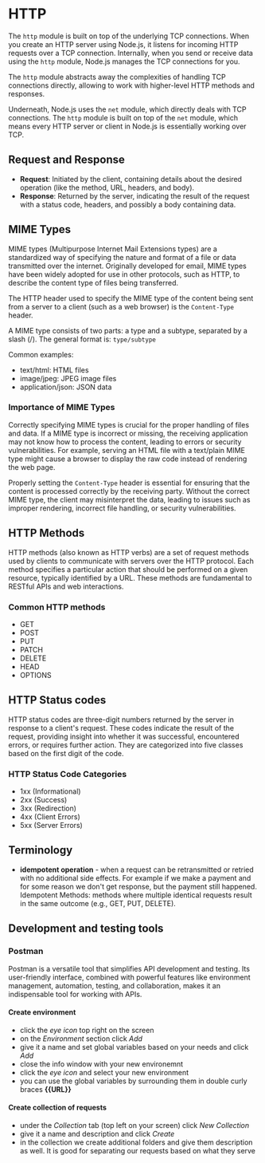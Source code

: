 # HTTP

The `http` module is built on top of the underlying TCP connections. When you create an HTTP server using Node.js, it listens for incoming HTTP requests over a TCP connection. Internally, when you send or receive data using the `http` module, Node.js manages the TCP connections for you.

The `http` module abstracts away the complexities of handling TCP connections directly, allowing to work with higher-level HTTP methods and responses.

Underneath, Node.js uses the `net` module, which directly deals with TCP connections. The `http` module is built on top of the `net` module, which means every HTTP server or client in Node.js is essentially working over TCP.

## Request and Response

- **Request**: Initiated by the client, containing details about the desired operation (like the method, URL, headers, and body).
- **Response**: Returned by the server, indicating the result of the request with a status code, headers, and possibly a body containing data.

## MIME Types

MIME types (Multipurpose Internet Mail Extensions types) are a standardized way of specifying the nature and format of a file or data transmitted over the internet. Originally developed for email, MIME types have been widely adopted for use in other protocols, such as HTTP, to describe the content type of files being transferred.

The HTTP header used to specify the MIME type of the content being sent from a server to a client (such as a web browser) is the `Content-Type` header.

A MIME type consists of two parts: a type and a subtype, separated by a slash (/). The general format is: `type/subtype`

Common examples:

- text/html: HTML files
- image/jpeg: JPEG image files
- application/json: JSON data

### Importance of MIME Types

Correctly specifying MIME types is crucial for the proper handling of files and data. If a MIME type is incorrect or missing, the receiving application may not know how to process the content, leading to errors or security vulnerabilities. For example, serving an HTML file with a text/plain MIME type might cause a browser to display the raw code instead of rendering the web page.

Properly setting the `Content-Type` header is essential for ensuring that the content is processed correctly by the receiving party. Without the correct MIME type, the client may misinterpret the data, leading to issues such as improper rendering, incorrect file handling, or security vulnerabilities.

## HTTP Methods

HTTP methods (also known as HTTP verbs) are a set of request methods used by clients to communicate with servers over the HTTP protocol. Each method specifies a particular action that should be performed on a given resource, typically identified by a URL. These methods are fundamental to RESTful APIs and web interactions.

### Common HTTP methods

- GET
- POST
- PUT
- PATCH
- DELETE
- HEAD
- OPTIONS

## HTTP Status codes

HTTP status codes are three-digit numbers returned by the server in response to a client's request. These codes indicate the result of the request, providing insight into whether it was successful, encountered errors, or requires further action. They are categorized into five classes based on the first digit of the code.

### HTTP Status Code Categories

- 1xx (Informational)
- 2xx (Success)
- 3xx (Redirection)
- 4xx (Client Errors)
- 5xx (Server Errors)

## Terminology

- **idempotent operation** - when a request can be retransmitted or retried with no additional side effects. For example if we make a payment and for some reason we don't get response, but the payment still happened. Idempotent Methods: methods where multiple identical requests result in the same outcome (e.g., GET, PUT, DELETE).

## Development and testing tools

### Postman

Postman is a versatile tool that simplifies API development and testing. Its user-friendly interface, combined with powerful features like environment management, automation, testing, and collaboration, makes it an indispensable tool for working with APIs.

#### Create environment

- click the _eye icon_ top right on the screen
- on the _Environment_ section click _Add_
- give it a name and set global variables based on your needs and click _Add_
- close the info window with your new environemnt
- click the _eye icon_ and select your new environment
- you can use the global variables by surrounding them in double curly braces **{{URL}}**

#### Create collection of requests

- under the _Collection_ tab (top left on your screen) click _New Collection_
- give it a name and description and click _Create_
- in the collection we create additional folders and give them description as well. It is good for separating our requests based on what they serve
